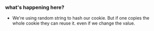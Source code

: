 ### what's happening here?

- We're using random string to hash our cookie. But if one copies the whole cookie they can reuse it. even if we change the value.